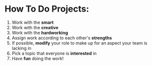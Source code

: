 How To Do Projects:
==

1. Work with the **smart**
2. Work with the **creative**
3. Work with the **hardworking**
4. Assign work according to each other's **strengths**
5. If possible, **modify** your role to make up for an aspect your team is lacking in
6. Pick a topic that everyone is **interested** in
7. Have **fun** doing the work!
